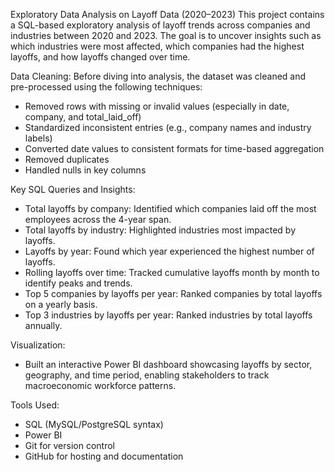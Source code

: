 Exploratory Data Analysis on Layoff Data (2020–2023)
This project contains a SQL-based exploratory analysis of layoff trends across companies and industries between 2020 and 2023. The goal is to uncover insights such as which industries were most affected, which companies had the highest layoffs, and how layoffs changed over time.

Data Cleaning:
Before diving into analysis, the dataset was cleaned and pre-processed using the following techniques:
- Removed rows with missing or invalid values (especially in date, company, and total_laid_off)
- Standardized inconsistent entries (e.g., company names and industry labels)
- Converted date values to consistent formats for time-based aggregation
- Removed duplicates
- Handled nulls in key columns

Key SQL Queries and Insights:
- Total layoffs by company: Identified which companies laid off the most employees across the 4-year span.
- Total layoffs by industry: Highlighted industries most impacted by layoffs.
- Layoffs by year: Found which year experienced the highest number of layoffs.
- Rolling layoffs over time: Tracked cumulative layoffs month by month to identify peaks and trends.
- Top 5 companies by layoffs per year: Ranked companies by total layoffs on a yearly basis.
- Top 3 industries by layoffs per year: Ranked industries by total layoffs annually.

Visualization:
-  Built an interactive Power BI dashboard showcasing layoffs by sector, geography, and time period, enabling stakeholders to track macroeconomic workforce patterns.

Tools Used:
- SQL (MySQL/PostgreSQL syntax)
- Power BI
- Git for version control
- GitHub for hosting and documentation

